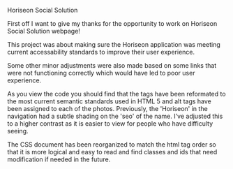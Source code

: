 Horiseon Social Solution

First off I want to give my thanks for the opportunity to work on Horiseon Social Solution webpage!

This project was about making sure the Horiseon application was meeting current accessability standards to improve their user experience.

Some other minor adjustments were also made based on some links that were not functioning correctly which would have led to poor user experience. 

As you view the code you should find that the tags have been reformated to the most current semantic standards used in HTML 5 and alt tags have been assigned to each of the photos.
Previously, the 'Horiseon' in the navigation had a subtle shading on the 'seo' of the name. I've adjusted this to a higher contrast as it is easier to view for people who have difficulty seeing.

The CSS document has been reorganized to match the html tag order so that it is more logical and easy to read and find classes and ids that need modification if needed in the future.